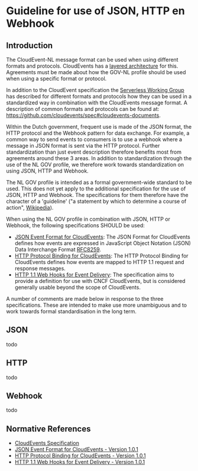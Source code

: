 # Guideline for use of JSON, HTTP en Webhook

## Introduction

The CloudEvent-NL message format can be used when using different formats and protocols. CloudEvents has a [layered architecture](https://github.com/cloudevents/spec/blob/v1.0.1/primer.md#architecture) for this. Agreements must be made about how the GOV-NL profile should be used when using a specific format or protocol.

In addition to the CloudEvent specification the [Serverless Working Group](https://github.com/cncf/wg-serverless) has described for different formats and protocols how they can be used in a standardized way in combination with the CloudEvents message format. A description of common formats and protocols can be found at: https://github.com/cloudevents/spec#cloudevents-documents.

Within the Dutch government, frequent use is made of the JSON format, the HTTP protocol and the Webhook pattern for data exchange. For example, a common way to send events to consumers is to use a webhook where a message in JSON format is sent via the HTTP protocol. Further standardization than just event description therefore benefits most from agreements around these 3 areas. In addition to standardization through the use of the NL GOV profile, we
therefore work towards standardization on using JSON, HTTP and Webhook.

The NL GOV profile is intended as a formal government-wide standard to be used. This does not yet apply to the additional specification for the use of JSON, HTTP and Webhook. The specifications for them therefore have the character of a 'guideline' ("a statement by which to determine a course of action", [Wikipedia](https://en.wikipedia.org/wiki/Guideline)).

When using the NL GOV profile in combination with JSON, HTTP or Webhook, the following specifications SHOULD be used:

- [JSON Event Format for CloudEvents](https://github.com/cloudevents/spec/blob/v1.0.1/json-format.md): The JSON Format for CloudEvents defines how events are expressed in JavaScript Object Notation (JSON) Data Interchange Format [RFC8259](https://tools.ietf.org/html/rfc8259).
- [HTTP Protocol Binding for CloudEvents](https://github.com/cloudevents/spec/blob/v1.0.1/http-protocol-binding.md): The HTTP Protocol Binding for CloudEvents defines how events are mapped to HTTP 1.1 request and response messages.
- [HTTP 1.1 Web Hooks for Event Delivery](https://github.com/cloudevents/spec/blob/v1.0.1/http-webhook.md): The specification aims to provide a definition for use with CNCF CloudEvents, but is considered generally usable beyond the scope of CloudEvents.

A number of comments are made below in response to the three specifications. These are intended to make use more unambiguous and to work towards formal standardisation in the long term.

## JSON

todo

## HTTP

todo

## Webhook

todo

## Normative References

- [CloudEvents Specification](https://github.com/cloudevents/spec/blob/v1.0.1/json-format.md)
- [JSON Event Format for CloudEvents - Version 1.0.1](https://github.com/cloudevents/spec/blob/v1.0.1/json-format.md)
- [HTTP Protocol Binding for CloudEvents - Version 1.0.1](https://github.com/cloudevents/spec/blob/v1.0.1/http-protocol-binding.md)
- [HTTP 1.1 Web Hooks for Event Delivery - Version 1.0.1](https://github.com/cloudevents/spec/blob/v1.0.1/http-webhook.md)
